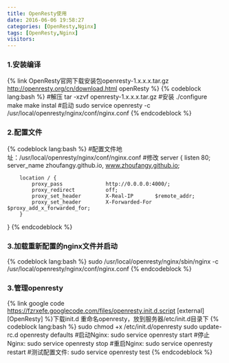 ```yaml
---
title: OpenResty使用
date: 2016-06-06 19:58:27
categories: [OpenResty,Nginx]
tags: [OpenResty,Nginx]
visitors:
---
```

### 1.安装编译
{% link OpenResty官网下载安装包openresty-1.x.x.x.tar.gz http://openresty.org/cn/download.html openResty %}
{% codeblock lang:bash %}
#解压
tar -xzvf openresty-1.x.x.x.tar.gz
#安装
./configure
make
make instal
#启动
sudo service openresty -c /usr/local/openresty/nginx/conf/nginx.conf
{% endcodeblock %}
<!-- more -->
### 2.配置文件
{% codeblock lang:bash %}
#配置文件地址：/usr/local/openresty/nginx/conf/nginx.conf
#修改
server {
        listen 80;
        server_name zhoufangy.github.io, www.zhoufangy.github.io;

        location / {
            proxy_pass              http://0.0.0.0:4000/;
            proxy_redirect          off;
            proxy_set_header        X-Real-IP       $remote_addr;
            proxy_set_header        X-Forwarded-For $proxy_add_x_forwarded_for;
        }
}
{% endcodeblock %}
### 3.加载重新配置的nginx文件并启动
{% codeblock lang:bash %}
sudo /usr/local/openresty/nginx/sbin/nginx  -c /usr/local/openresty/nginx/conf/nginx.conf
{% endcodeblock %}
### 3.管理openresty
{% link google code https://fzrxefe.googlecode.com/files/openresty.init.d.script [external] [OpenResty] %}下载init.d 重命名openresty，放到服务器/etc/init.d目录下
{% codeblock lang:bash %}
sudo chmod +x /etc/init.d/openresty
sudo update-rc.d openresty defaults
#启动Nginx:
sudo service openresty start
#停止Nginx:
sudo service openresty stop
#重启Nginx:
sudo service openresty restart
#测试配置文件:
sudo service openresty test
{% endcodeblock %}
